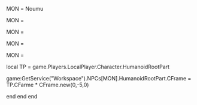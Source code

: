 MON = Noumu

MON = 

MON =

MON =

MON =


local TP = game.Players.LocalPlayer.Character.HumanoidRootPart

game:GetService("Workspace").NPCs[MON].HumanoidRootPart.CFrame = TP.CFarme * CFrame.new(0,-5,0)

end
end
end
